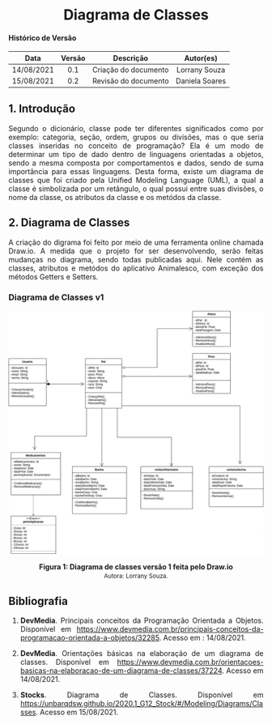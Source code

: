 # <center> Diagrama de Classes

#### Histórico de Versão
|    Data    | Versão | Descrição            |    Autor(es)    |
| :--------: | :----: | :------------------: | :-------------: |
| 14/08/2021 |  0.1   | Criação do documento | Lorrany Souza   |
| 15/08/2021 |  0.2   | Revisão do documento | Daniela Soares   |

<div align="justify">

## 1. Introdução

Segundo o dicionário, classe pode ter diferentes significados como por exemplo: categoria, seção, ordem, grupos ou divisões, mas o que seria classes inseridas no conceito de programação? Ela é um modo de determinar um tipo de dado dentro de linguagens orientadas a objetos, sendo a mesma composta por comportamentos e dados, sendo de suma importância para essas linguagens. Desta forma, existe um diagrama de classes que foi criado pela Unified Modeling Language (UML), a qual a classe é simbolizada por um retângulo, o qual possui entre suas divisões, o nome da classe, os atributos da classe e os metódos da classe.    


## 2. Diagrama de Classes
A criação do digrama foi feito por meio de uma ferramenta online chamada Draw.io. A medida que o projeto for ser desenvolvendo, serão feitas mudanças no diagrama, sendo todas publicadas aqui. Nele contém as classes, atributos e metódos do aplicativo Animalesco, com exceção dos métodos Getters e Setters. 

### Diagrama de Classes v1
<p align='center'>
  <img src='https://raw.githubusercontent.com/UnBArqDsw2021-1/2021.1_G01_Animalesco_docs/main/docs/assets/pages/diagrama-classes/diagrama-classes.png'>
  <figcaption align='center'>
      <b>Figura 1: Diagrama de classes versão 1 feita pelo Draw.io</b>
      <br>
      <small>Autora: Lorrany Souza.</small>
  </figcaption>
</p>

##  Bibliografia

1. **DevMedia**. Principais conceitos da Programação Orientada a Objetos. Disponível em https://www.devmedia.com.br/principais-conceitos-da-programacao-orientada-a-objetos/32285.  Acesso em : 14/08/2021.

2. **DevMedia**. Orientações básicas na elaboração de um diagrama de classes. Disponível em https://www.devmedia.com.br/orientacoes-basicas-na-elaboracao-de-um-diagrama-de-classes/37224.  Acesso em 14/08/2021.

3. **Stocks**. Diagrama de Classes. Disponível em https://unbarqdsw.github.io/2020.1_G12_Stock/#/Modeling/Diagrams/Classes. Acesso em 15/08/2021.
</div>